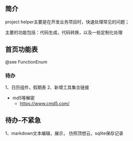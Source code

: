 ## 简介
project helper主要是在开发业务项目时，快速处理常见的问题；

主要的功能包括：代码生成，代码转换，以及一些定制化处理

## 首页功能表
@see FunctionEnum

### 待办
1、日历组件，假期表
2、新增工具集合链接

* md5等解密
  * https://www.cmd5.com/

## 待办-不紧急
1、markdown文本编辑，展示， 仿照顶想云，sqlite保存记录